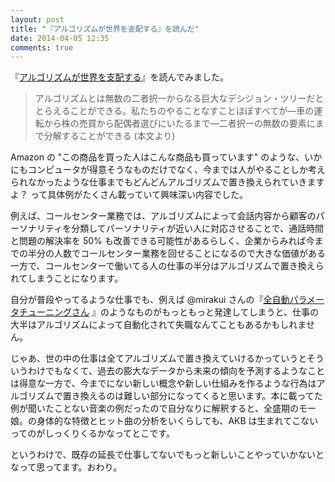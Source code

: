 ```yaml
---
layout: post
title: "『アルゴリズムが世界を支配する』を読んだ"
date: 2014-04-05 12:35
comments: true
---
```


『[アルゴリズムが世界を支配する](http://www.amazon.co.jp/exec/obidos/ASIN/B00FMI2XIW/takus-22/ref=nosim)』を読んでみました。

> アルゴリズムとは無数の二者択一からなる巨大なデシジョン・ツリーだととらえることができる。私たちのやることなすことほぼすべてが—車の運転から株の売買から配偶者選びにいたるまで—二者択一の無数の要素にまで分解することができる (本文より)

Amazon の "この商品を買った人はこんな商品も買っています" のような、いかにもコンピュータが得意そうなものだけでなく、今までは人がやることしか考えられなかったような仕事までもどんどんアルゴリズムで置き換えられていきますよ？ って具体例がたくさん載っていて興味深い内容でした。

例えば、コールセンター業務では、アルゴリズムによって会話内容から顧客のパーソナリティを分類してパーソナリティが近い人に対応させることで、通話時間と問題の解決率を 50% も改善できる可能性があるらしく、企業からみれば今までの半分の人数でコールセンター業務を回せることになるので大きな価値がある一方で、コールセンターで働いてる人の仕事の半分はアルゴリズムで置き換えられてしまうことになります。

自分が普段やってるような仕事でも、例えば @mirakui さんの『[全自動パラメータチューニングさん](http://blog.mirakui.com/entry/2013/02/20/003401) 』のようなものがもっともっと発達してしまうと、仕事の大半はアルゴリズムによって自動化されて失職なんてこともあるかもしれません。

じゃあ、世の中の仕事は全てアルゴリズムで置き換えていけるかっていうとそういうわけでもなくて、過去の膨大なデータから未来の傾向を予測するようなことは得意な一方で、今までにない新しい概念や新しい仕組みを作るような行為はアルゴリズムで置き換えるのは難しい部分になってくると思います。本に載ってた例が聞いたことない音楽の例だったので自分なりに解釈すると、全盛期のモー娘。の身体的な特徴とヒット曲の分析をいくらしても、AKB は生まれてこないってのがしっくりくるかなってとこです。

というわけで、既存の延長で仕事してないでもっと新しいことやっていかないとなって思ってます。おわり。
